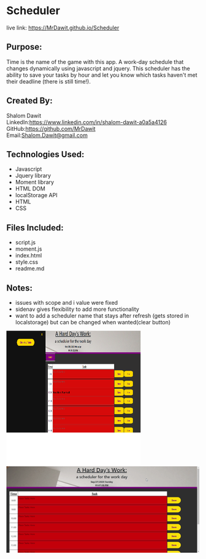 # Scheduler
live link: https://MrDawit.github.io/Scheduler 
## Purpose:
Time is the name of the game with this app. A work-day schedule that changes dynamically using javascript and jquery. This scheduler has the ability to save your tasks by hour and let you know which tasks haven't met their deadline (there is still time!). 

## Created By:
Shalom Dawit\
LinkedIn:https://www.linkedin.com/in/shalom-dawit-a0a5a4126 \
GitHub:https://github.com/MrDawit \
Email:Shalom.Dawit@gmail.com 

## Technologies Used:
* Javascript
* Jquery library
* Moment library
* HTML DOM
* localStorage API
* HTML
* CSS

## Files Included:
* script.js
* moment.js
* index.html
* style.css
* readme.md

## Notes:
* issues with scope and i value were fixed
* sidenav gives flexibility to add more functionality
* want to add a scheduler name that stays after refresh (gets stored in localstorage) but can be changed when wanted(clear button)

<img src="./assets/images/Scheduler.png">

<img src="./Scheduler.gif">